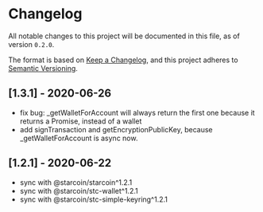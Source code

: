 # Changelog

All notable changes to this project will be documented in this file, as of version `0.2.0`.

The format is based on [Keep a Changelog](https://keepachangelog.com/en/1.0.0/),
and this project adheres to [Semantic Versioning](https://semver.org/spec/v2.0.0.html).

## [1.3.1] - 2020-06-26
- fix bug: _getWalletForAccount will always return the first one because it returns a Promise, instead of a wallet
- add signTransaction and getEncryptionPublicKey, because _getWalletForAccount is async now.

## [1.2.1] - 2020-06-22
- sync with @starcoin/starcoin^1.2.1
- sync with @starcoin/stc-wallet^1.2.1
- sync with @starcoin/stc-simple-keyring^1.2.1